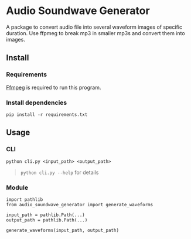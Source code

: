 # Audio Soundwave Generator

A package to convert audio file into several waveform images of specific duration.
Use ffpmeg to break mp3 in smaller mp3s and convert them into images.

## Install

### Requirements

[Ffmpeg](https://ffmpeg.org/download.html) is required to run this program.

### Install dependencies

```
pip install -r requirements.txt
```

## Usage

### CLI

```
python cli.py <input_path> <output_path>
```

> `python cli.py --help` for details

### Module

```
import pathlib
from audio_soundwave_generator import generate_waveforms

input_path = pathlib.Path(...)
output_path = pathlib.Path(...)

generate_waveforms(input_path, output_path)

```
